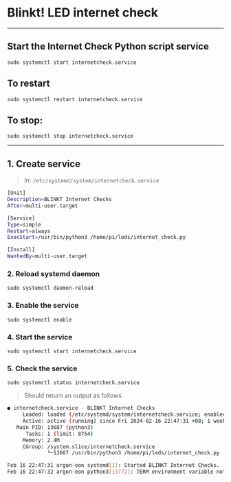 
# Blinkt! LED internet check

---

## Start the Internet Check Python script service

```shell
sudo systemctl start internetcheck.service
```

## To restart

```shell
sudo systemctl restart internetcheck.service
```

## To stop:

```shell
sudo systemctl stop internetcheck.service
```

---

## 1. Create service

> In: ```/etc/systemd/system/internetcheck.service```

```bash
[Unit]
Description=BLINKT Internet Checks
After=multi-user.target

[Service]
Type=simple
Restart=always
ExecStart=/usr/bin/python3 /home/pi/leds/internet_check.py

[Install]
WantedBy=multi-user.target
```

### 2. Reload systemd daemon

```shell
sudo systemctl daemon-reload
```

### 3. Enable the service

```shell
sudo systemctl enable
```

### 4. Start the service

```shell
sudo systemctl start internetcheck.service
```

### 5. Check the service

```shell
sudo systemctl status internetcheck.service
```

> Should return an output as follows

```bash
● internetcheck.service - BLINKT Internet Checks
     Loaded: loaded (/etc/systemd/system/internetcheck.service; enabled; vendor>
     Active: active (running) since Fri 2024-02-16 22:47:31 +08; 1 weeks 3 days>
   Main PID: 13687 (python3)
      Tasks: 1 (limit: 8754)
     Memory: 2.4M
     CGroup: /system.slice/internetcheck.service
             └─13687 /usr/bin/python3 /home/pi/leds/internet_check.py

Feb 16 22:47:31 argon-eon systemd[1]: Started BLINKT Internet Checks.
Feb 16 22:47:32 argon-eon python3[13772]: TERM environment variable not set.
```
